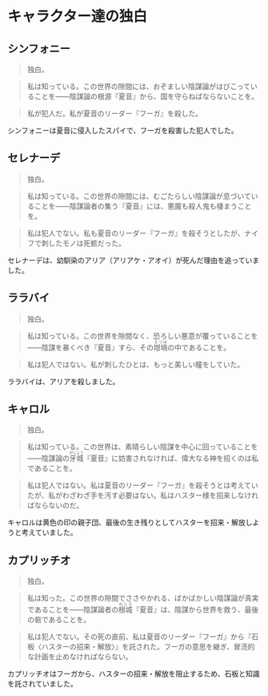 # キャラクター達の独白
## シンフォニー
>独白。

>私は知っている。この世界の隙間には、おぞましい陰謀論がはびこっていることを――陰謀論の根源『夏音』から、国を守らねばならないことを。

>私が犯人だ。私が夏音のリーダー『フーガ』を殺した。

シンフォニーは夏音に侵入したスパイで、フーガを殺害した犯人でした。

## セレナーデ
>独白。

>私は知っている。この世界の隙間には、むごたらしい陰謀論が息づいていることを――陰謀論者の集う『夏音』には、悪魔も殺人鬼も棲まうことを。

>私は犯人でない。私も夏音のリーダー『フーガ』を殺そうとしたが、ナイフで刺したモノは死骸だった。

セレナーデは、幼馴染のアリア（アリアケ・アオイ）が死んだ理由を追っていました。

## ララバイ
>独白。

>私は知っている。この世界を隙間なく、恐ろしい悪意が覆っていることを――陰謀を暴くべき『夏音』すら、その<ruby>坩堝<rp>（</rp><rt>るつぼ</rt><rp>）</rp></ruby>の中であることを。

>私は犯人ではない。私が刺したひとは、もっと美しい瞳をしていた。

ララバイは、アリアを殺しました。

## キャロル
>独白。

>私は知っている。この世界は、素晴らしい陰謀を中心に回っていることを――陰謀論の<ruby>牙城<rp>（</rp><rt>がじょう</rt><rp>）</rp></ruby>『夏音』に妨害されなければ、偉大なる神を招くのは私であることを。


>私は犯人ではない。私は夏音のリーダー『フーガ』を殺そうとは考えていたが、私がわざわざ手を汚す必要はない。私はハスター様を招来しなければならないのだ。

キャロルは黄色の印の親子団、最後の生き残りとしてハスターを招来・解放しようと考えていました。

## カプリッチオ
>独白。

>私は知った。この世界の隙間でささやかれる、ばかばかしい陰謀論が真実であることを――陰謀論者の<ruby>根城<rp>（</rp><rt>ねじろ</rt><rp>）</rp></ruby>『夏音』は、陰謀から世界を救う、最後の砦であることを。

>私は犯人でない。その死の直前、私は夏音のリーダー『フーガ』から『石板〈ハスターの招来・解放〉』を託された。フーガの意思を継ぎ、冒涜的な計画を止めなければならない。

カプリッチオはフーガから、ハスターの招来・解放を阻止するため、石板と知識を託されていました。